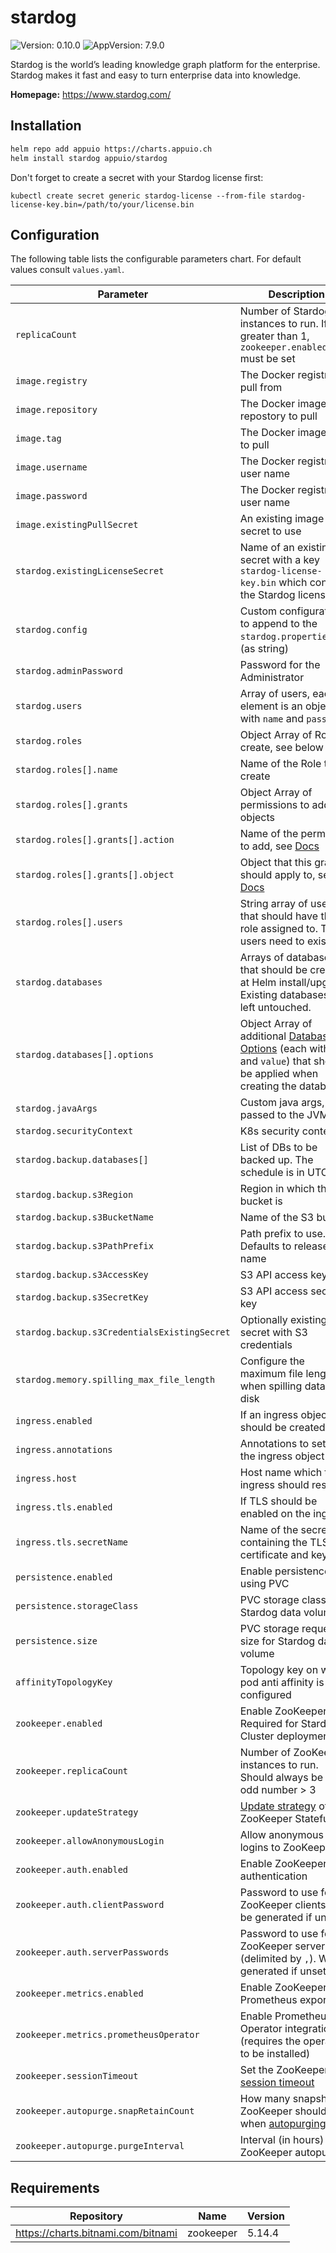 # stardog

![Version: 0.10.0](https://img.shields.io/badge/Version-0.10.0-informational?style=flat-square) ![AppVersion: 7.9.0](https://img.shields.io/badge/AppVersion-7.9.0-informational?style=flat-square)

Stardog is the world’s leading knowledge graph platform for the enterprise. Stardog makes it fast and easy to turn enterprise data into knowledge.

**Homepage:** <https://www.stardog.com/>

## Installation

```bash
helm repo add appuio https://charts.appuio.ch
helm install stardog appuio/stardog
```
Don't forget to create a secret with your Stardog license first:

```console
kubectl create secret generic stardog-license --from-file stardog-license-key.bin=/path/to/your/license.bin
```

<!---
The README.md file is automatically generated with helm-docs!

Edit the README.gotmpl.md template instead.
-->

## Configuration

The following table lists the configurable parameters chart. For default values consult `values.yaml`.

| Parameter                                    | Description                                                                  |
| ---                                          | ---                                                                          |
| `replicaCount`                               | Number of Stardog instances to run. If greater than 1, `zookeeper.enabled=true` must be set |
| `image.registry`                             | The Docker registry to pull from                                             |
| `image.repository`                           | The Docker image repostory to pull                                           |
| `image.tag`                                  | The Docker image tag to pull                                                 |
| `image.username`                             | The Docker registry user name                                                |
| `image.password`                             | The Docker registry user name                                                |
| `image.existingPullSecret`                   | An existing image pull secret to use |
| `stardog.existingLicenseSecret`              | Name of an existing secret with a key `stardog-license-key.bin` which contains the Stardog license |
| `stardog.config`                             | Custom configuration to append to the `stardog.properties` file (as string) |
| `stardog.adminPassword`                      | Password for the Administrator |
| `stardog.users`                              | Array of users, each element is an object with `name` and `password` |
| `stardog.roles`                              | Object Array of Roles to create, see below |
| `stardog.roles[].name`                       | Name of the Role to create |
| `stardog.roles[].grants`                     | Object Array of permissions to add to objects |
| `stardog.roles[].grants[].action`            | Name of the permission to add, see [Docs](https://www.stardog.com/docs/6.0.0/#_permissions) |
| `stardog.roles[].grants[].object`            | Object that this grant should apply to, see [Docs](https://www.stardog.com/docs/6.0.0/#_permissions) |
| `stardog.roles[].users          `            | String array of users that should have the role assigned to. The users need to exist first |
| `stardog.databases          `                | Arrays of databases that should be created at Helm install/upgrade. Existing databases are left untouched. |
| `stardog.databases[].options`                | Object Array of additional [Database Options](https://www.stardog.com/docs/6.0.0/#_configuration_options) (each with `name` and `value`) that should be applied when creating the database. |
| `stardog.javaArgs`                           | Custom java args, passed to the JVM |
| `stardog.securityContext`                    | K8s security context |
| `stardog.backup.databases[]`                 | List of DBs to be backed up. The schedule is in UTC |
| `stardog.backup.s3Region`                    | Region in which the S3 bucket is |
| `stardog.backup.s3BucketName`                | Name of the S3 bucket |
| `stardog.backup.s3PathPrefix`                | Path prefix to use. Defaults to release full name |
| `stardog.backup.s3AccessKey`                 | S3 API access key id |
| `stardog.backup.s3SecretKey`                 | S3 API access secret key |
| `stardog.backup.s3CredentialsExistingSecret` | Optionally existing secret with S3 credentials |
| `stardog.memory.spilling_max_file_length`    | Configure the maximum file length when spilling data to disk |
| `ingress.enabled`                            | If an ingress object should be created |
| `ingress.annotations`                        | Annotations to set on the ingress object |
| `ingress.host`                               | Host name which the ingress should resolve |
| `ingress.tls.enabled`                        | If TLS should be enabled on the ingress |
| `ingress.tls.secretName`                     | Name of the secret containing the TLS certificate and key |
| `persistence.enabled`                        | Enable persistence using PVC |
| `persistence.storageClass`                   | PVC storage class for Stardog data volume |
| `persistence.size`                           | PVC storage request size for Stardog data volume |
| `affinityTopologyKey`                        | Topology key on which pod anti affinity is configured |
| `zookeeper.enabled`                          | Enable ZooKeeper. Required for Stardog Cluster deployments |
| `zookeeper.replicaCount`                     | Number of ZooKeeper instances to run. Should always be an odd number > 3 |
| `zookeeper.updateStrategy`                   | [Update strategy](https://kubernetes.io/docs/concepts/workloads/controllers/statefulset/#update-strategies) of the ZooKeeper StatefulSet |
| `zookeeper.allowAnonymousLogin`              | Allow anonymous logins to ZooKeeper |
| `zookeeper.auth.enabled`                     | Enable ZooKeeper authentication |
| `zookeeper.auth.clientPassword`              | Password to use for ZooKeeper clients. Will be generated if unset |
| `zookeeper.auth.serverPasswords`             | Password to use for ZooKeeper servers (delimited by `,`). Will be generated if unset |
| `zookeeper.metrics.enabled`                  | Enable ZooKeeper Prometheus exporter |
| `zookeeper.metrics.prometheusOperator`       | Enable Prometheus Operator integration (requires the operator to be installed) |
| `zookeeper.sessionTimeout`                   | Set the ZooKeeper [session timeout](https://docs.stardog.com/cluster/installation-and-setup/#connectionsession-timeouts) |
| `zookeeper.autopurge.snapRetainCount`        | How many snapshots ZooKeeper should keep when [autopurging](https://zookeeper.apache.org/doc/r3.4.5/zookeeperAdmin.html#sc_strengthsAndLimitations) |
| `zookeeper.autopurge.purgeInterval`        | Interval (in hours) for ZooKeeper autopurge |

## Requirements

| Repository | Name | Version |
|------------|------|---------|
| https://charts.bitnami.com/bitnami | zookeeper | 5.14.4 |

<!---
Common/Useful Link references from values.yaml
-->
[resource-units]: https://kubernetes.io/docs/concepts/configuration/manage-resources-containers/#resource-units-in-kubernetes
[prometheus-operator]: https://github.com/coreos/prometheus-operator
